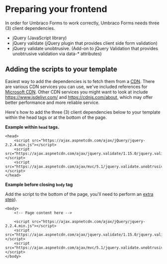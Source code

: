 # Preparing your frontend
In order for Umbraco Forms to work correctly, Umbraco Forms needs three (3) client dependencies.

- jQuery (JavaScript library)
- jQuery validate (jQuery plugin that provides client side form validation)
- jQuery validate unobtrusive. (Add-on to jQuery Validation that provides unobtrusive validation via data-* attributes)

## Adding the scripts to your template
Easiest way to add the dependencies is to fetch them from a [CDN](https://en.wikipedia.org/wiki/Content_delivery_network). There are various CDN services you can use, we've included references for [Microsoft CDN](https://docs.microsoft.com/en-us/aspnet/ajax/cdn/overview). Other CDN services you might want to look at include https://www.jsdelivr.com/ and https://cdnjs.com/about, which may offer better performance and more reliable service. 

Here's how to add the three (3) client dependencies below to your template within the head tags or at the bottom of the page.

**Example within `head` tags.**

	<head>
		<script src="https://ajax.aspnetcdn.com/ajax/jQuery/jquery-2.2.4.min.js"></script>
		<script src="https://ajax.aspnetcdn.com/ajax/jquery.validate/1.15.0/jquery.validate.min.js"></script>
		<script src="https://ajax.aspnetcdn.com/ajax/mvc/5.1/jquery.validate.unobtrusive.min.js"></script>
	</head>

**Example before closing `body` tag**

Add the script to the bottom of the page, you'll need to perform an [extra step](../Rendering-Scripts/index.md)).
	
    <body>
        <!-- Page content here -->
        
        <script src="https://ajax.aspnetcdn.com/ajax/jQuery/jquery-2.2.4.min.js"></script>
        <script src="https://ajax.aspnetcdn.com/ajax/jquery.validate/1.15.0/jquery.validate.min.js"></script>
        <script src="https://ajax.aspnetcdn.com/ajax/mvc/5.1/jquery.validate.unobtrusive.min.js"></script>
    </body>

